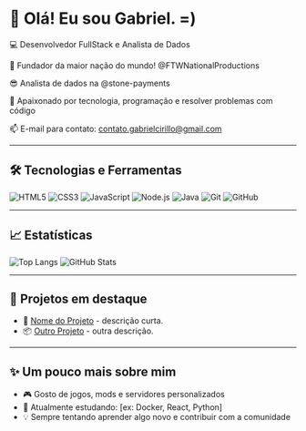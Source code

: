 # 👋 Olá! Eu sou Gabriel. =)

💻 Desenvolvedor FullStack e Analista de Dados

🌆 Fundador da maior nação do mundo! @FTWNationalProductions

😎 Analista de dados na @stone-payments

🚀 Apaixonado por tecnologia, programação e resolver problemas com código  

📫 E-mail para contato: contato.gabrielcirillo@gmail.com

---

## 🛠️ Tecnologias e Ferramentas
![HTML5](https://img.shields.io/badge/-HTML5-E34F26?style=flat&logo=html5&logoColor=white)
![CSS3](https://img.shields.io/badge/-CSS3-1572B6?style=flat&logo=css3&logoColor=white)
![JavaScript](https://img.shields.io/badge/-JavaScript-F7DF1E?style=flat&logo=javascript&logoColor=black)
![Node.js](https://img.shields.io/badge/-Node.js-339933?style=flat&logo=node.js&logoColor=white)
![Java](https://img.shields.io/badge/-Java-007396?style=flat&logo=java&logoColor=white)
![Git](https://img.shields.io/badge/-Git-F05032?style=flat&logo=git&logoColor=white)
![GitHub](https://img.shields.io/badge/-GitHub-181717?style=flat&logo=github&logoColor=white)

---

## 📈 Estatísticas
![Top Langs](https://github-readme-stats.vercel.app/api/top-langs/?username=gabrielmendesoficial&layout=compact&theme=transparent)
![GitHub Stats](https://github-readme-stats.vercel.app/api?username=gabrielmendesoficial&show_icons=true&theme=transparent)

---

## 🌱 Projetos em destaque
- 🔧 [Nome do Projeto](link) - descrição curta.
- 📦 [Outro Projeto](link) - outra descrição.

---

## ✨ Um pouco mais sobre mim
- 🎮 Gosto de jogos, mods e servidores personalizados
- 📡 Atualmente estudando: [ex: Docker, React, Python]
- 💡 Sempre tentando aprender algo novo e contribuir com a comunidade
